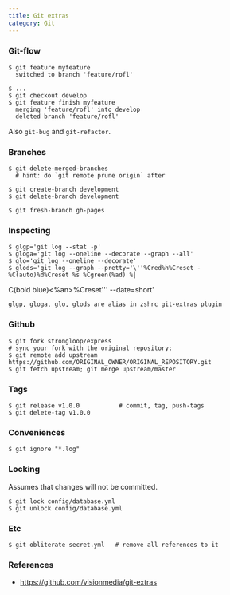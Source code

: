```yaml
---
title: Git extras
category: Git
---
```


### Git-flow

    $ git feature myfeature
      switched to branch 'feature/rofl'

    $ ...
    $ git checkout develop
    $ git feature finish myfeature
      merging 'feature/rofl' into develop
      deleted branch 'feature/rofl'

Also `git-bug` and `git-refactor`.

### Branches

    $ git delete-merged-branches
      # hint: do `git remote prune origin` after

    $ git create-branch development
    $ git delete-branch development

    $ git fresh-branch gh-pages

### Inspecting

    $ glgp='git log --stat -p' 
    $ gloga='git log --oneline --decorate --graph --all'
    $ glo='git log --oneline --decorate'
    $ glods='git log --graph --pretty='\''%Cred%h%Creset -%C(auto)%d%Creset %s %Cgreen(%ad) %│
C(bold blue)<%an>%Creset'\'' --date=short'  

    glgp, gloga, glo, glods are alias in zshrc git-extras plugin

### Github

    $ git fork strongloop/express
    # sync your fork with the original repository:
    $ git remote add upstream https://github.com/ORIGINAL_OWNER/ORIGINAL_REPOSITORY.git
    $ git fetch upstream; git merge upstream/master


### Tags

    $ git release v1.0.0           # commit, tag, push-tags
    $ git delete-tag v1.0.0

### Conveniences

    $ git ignore "*.log"

### Locking

Assumes that changes will not be committed.

    $ git lock config/database.yml
    $ git unlock config/database.yml

### Etc

    $ git obliterate secret.yml   # remove all references to it

### References

 * https://github.com/visionmedia/git-extras
